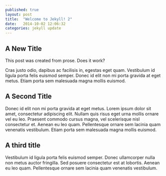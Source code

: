 ```yaml
---
published: true
layout: post
title:  "Welcome to Jekyll! 2"
date:   2014-10-02 12:06:32
categories: jekyll update
---
```


## A New Title

This post was created from prose. Does it work?

Cras justo odio, dapibus ac facilisis in, egestas eget quam. Vestibulum id ligula porta felis euismod semper. Donec id elit non mi porta gravida at eget metus. Etiam porta sem malesuada magna mollis euismod.

## A Second Title

Donec id elit non mi porta gravida at eget metus. Lorem ipsum dolor sit amet, consectetur adipiscing elit. Nullam quis risus eget urna mollis ornare vel eu leo. Praesent commodo cursus magna, vel scelerisque nisl consectetur et. Aenean eu leo quam. Pellentesque ornare sem lacinia quam venenatis vestibulum. Etiam porta sem malesuada magna mollis euismod.

## A third title

Vestibulum id ligula porta felis euismod semper. Donec ullamcorper nulla non metus auctor fringilla. Sed posuere consectetur est at lobortis. Aenean eu leo quam. Pellentesque ornare sem lacinia quam venenatis vestibulum.